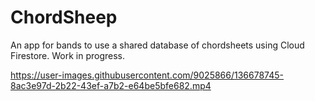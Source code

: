 # ChordSheep
An app for bands to use a shared database of chordsheets using Cloud Firestore.
Work in progress.

https://user-images.githubusercontent.com/9025866/136678745-8ac3e97d-2b22-43ef-a7b2-e64be5bfe682.mp4

